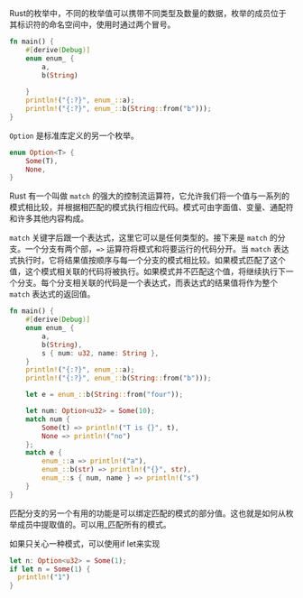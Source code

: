  Rust的枚举中，不同的枚举值可以携带不同类型及数量的数据，枚举的成员位于其标识符的命名空间中，使用时通过两个冒号。

```rust
fn main() {
    #[derive(Debug)]
    enum enum_ {
        a,
        b(String)
    
    }
    println!("{:?}", enum_::a);
    println!("{:?}", enum_::b(String::from("b")));
}
```

`Option` 是标准库定义的另一个枚举。

```rust
enum Option<T> {
    Some(T),
    None,
}
```

Rust 有一个叫做 `match` 的强大的控制流运算符，它允许我们将一个值与一系列的模式相比较，并根据相匹配的模式执行相应代码。模式可由字面值、变量、通配符和许多其他内容构成。

 `match` 关键字后跟一个表达式，这里它可以是任何类型的。接下来是 `match` 的分支。一个分支有两个部，`=>` 运算符将模式和将要运行的代码分开。当 `match` 表达式执行时，它将结果值按顺序与每一个分支的模式相比较。如果模式匹配了这个值，这个模式相关联的代码将被执行。如果模式并不匹配这个值，将继续执行下一个分支。每个分支相关联的代码是一个表达式，而表达式的结果值将作为整个 `match` 表达式的返回值。

```rust
fn main() {
    #[derive(Debug)]
    enum enum_ {
        a,
        b(String),
        s { num: u32, name: String },
    }
    println!("{:?}", enum_::a);
    println!("{:?}", enum_::b(String::from("b")));

    let e = enum_::b(String::from("four"));

    let num: Option<u32> = Some(10);
    match num {
        Some(t) => println!("T is {}", t),
        None => println!("no")
    };
    match e {
        enum_::a => println!("a"),
        enum_::b(str) => println!("{}", str),
        enum_::s { num, name } => println!("s")
    }
}
```

匹配分支的另一个有用的功能是可以绑定匹配的模式的部分值。这也就是如何从枚举成员中提取值的。可以用_匹配所有的模式。

如果只关心一种模式，可以使用if let来实现

```rust
let n: Option<u32> = Some(1);
if let n = Some(1) {
  println!("1")
}
```

